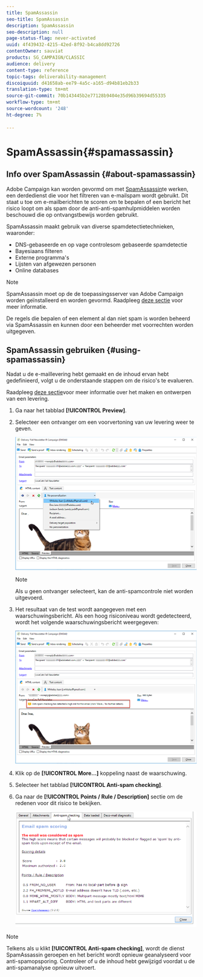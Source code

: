 ```yaml
---
title: SpamAssassin
seo-title: SpamAssassin
description: SpamAssassin
seo-description: null
page-status-flag: never-activated
uuid: 4f439432-4215-42ed-8f92-b4ca8dd92726
contentOwner: sauviat
products: SG_CAMPAIGN/CLASSIC
audience: delivery
content-type: reference
topic-tags: deliverability-management
discoiquuid: d41658ab-ee79-4a5c-a165-d94b81eb2b33
translation-type: tm+mt
source-git-commit: 70b143445b2e77128b9404e35d96b39694d55335
workflow-type: tm+mt
source-wordcount: '248'
ht-degree: 7%

---
```



# SpamAssassin{#spamassassin}

## Info over SpamAssassin {#about-spamassassin}

Adobe Campaign kan worden gevormd om met [SpamAssassin](https://spamassassin.apache.org)te werken, een derdedienst die voor het filtreren van e-mailspam wordt gebruikt. Dit staat u toe om e-mailberichten te scoren om te bepalen of een bericht het risico loopt om als spam door de anti-anti-spamhulpmiddelen worden beschouwd die op ontvangstbewijs worden gebruikt.

SpamAssassin maakt gebruik van diverse spamdetectietechnieken, waaronder:

* DNS-gebaseerde en op vage controlesom gebaseerde spamdetectie
* Bayesiaans filteren
* Externe programma&#39;s
* Lijsten van afgewezen personen
* Online databases

>[!NOTE]
>
>SpamAssassin moet op de de toepassingsserver van Adobe Campaign worden geïnstalleerd en worden gevormd. Raadpleeg [deze sectie](../../installation/using/configuring-spamassassin.md) voor meer informatie.
>
>De regels die bepalen of een element al dan niet spam is worden beheerd via SpamAssassin en kunnen door een beheerder met voorrechten worden uitgegeven.

## SpamAssassin gebruiken {#using-spamassassin}

Nadat u de e-maillevering hebt gemaakt en de inhoud ervan hebt gedefinieerd, volgt u de onderstaande stappen om de risico&#39;s te evalueren.

Raadpleeg [deze sectie](../../delivery/using/about-email-channel.md)voor meer informatie over het maken en ontwerpen van een levering.

1. Ga naar het tabblad **[!UICONTROL Preview]**. 
1. Selecteer een ontvanger om een voorvertoning van uw levering weer te geven.

   ![](assets/s_tn_del_preview_spamassassin_recipient.png)

   >[!NOTE]
   >
   >Als u geen ontvanger selecteert, kan de anti-spamcontrole niet worden uitgevoerd.

1. Het resultaat van de test wordt aangegeven met een waarschuwingsbericht. Als een hoog risiconiveau wordt gedetecteerd, wordt het volgende waarschuwingsbericht weergegeven:

   ![](assets/s_tn_del_preview_spamassassin_ko.png)

1. Klik op de **[!UICONTROL More...]** koppeling naast de waarschuwing.
1. Selecteer het tabblad **[!UICONTROL Anti-spam checking]**. 
1. Ga naar de **[!UICONTROL Points / Rule / Description]** sectie om de redenen voor dit risico te bekijken.

   ![](assets/s_tn_del_msg_spamassassin_ko.png)

>[!NOTE]
>
>Telkens als u klikt **[!UICONTROL Anti-spam checking]**, wordt de dienst SpamAssassin geroepen en het bericht wordt opnieuw geanalyseerd voor anti-spamopsporing. Controleer of u de inhoud hebt gewijzigd voordat u de anti-spamanalyse opnieuw uitvoert.
